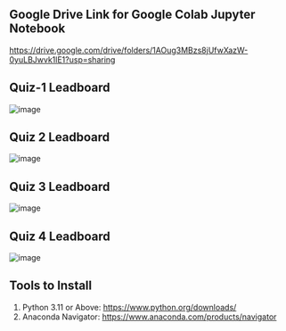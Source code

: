 ## Google Drive Link for Google Colab Jupyter Notebook

https://drive.google.com/drive/folders/1AOug3MBzs8jUfwXazW-0yuLBJwvk1lE1?usp=sharing


## Quiz-1 Leadboard

![image](https://github.com/user-attachments/assets/da347dc6-be25-45a1-aebf-719d908ed360)

## Quiz 2 Leadboard

![image](https://github.com/user-attachments/assets/9d6ed293-695b-40da-ab57-cc5226dc1635)


## Quiz 3 Leadboard

![image](https://github.com/user-attachments/assets/3c921e1b-4237-49a5-9248-c0db85777504)

## Quiz 4 Leadboard

![image](https://github.com/user-attachments/assets/17cd0938-a314-44ab-a1ab-2206b8399721)


## Tools to Install

1. Python 3.11 or Above: https://www.python.org/downloads/
2. Anaconda Navigator: https://www.anaconda.com/products/navigator

